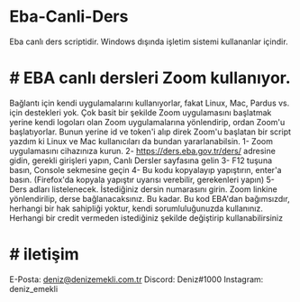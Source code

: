 # Eba-Canli-Ders
Eba canlı ders scriptidir. Windows dışında işletim sistemi kullananlar içindir.

# # EBA canlı dersleri Zoom kullanıyor.
Bağlantı için kendi uygulamalarını kullanıyorlar, fakat Linux, Mac, Pardus vs. için destekleri yok.
Çok basit bir şekilde Zoom uygulamasını başlatmak yerine kendi logoları olan Zoom uygulamalarına yönlendirip,
ordan Zoom'u başlatıyorlar. Bunun yerine id ve token'i alıp direk Zoom'u başlatan bir script yazdım
ki Linux ve Mac kullanıcıları da bundan yararlanabilsin.
1- Zoom uygulamasını cihazınıza kurun.
2- https://ders.eba.gov.tr/ders/ adresine gidin, gerekli girişleri yapın, Canlı Dersler sayfasına gelin
3- F12 tuşuna basın, Console sekmesine geçin
4- Bu kodu kopyalayıp yapıştırın, enter'a basın. (Firefox'da kopyala yapıştır uyarısı verebilir, gerekenleri yapın)
5- Ders adları listelenecek. İstediğiniz dersin numarasını girin.
    Zoom linkine yönlendirilip, derse bağlanacaksınız. Bu kadar.
Bu kod EBA'dan bağımsızdır, herhangi bir hak sahipliği yoktur, kendi sorumluluğunuzda kullanınız.
Herhangi bir credit vermeden istediğiniz şekilde değiştirip kullanabilirsiniz
# # iletişim
E-Posta: deniz@denizemekli.com.tr
Discord: Deniz#1000
Instagram: deniz_emekli
